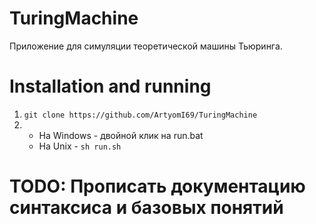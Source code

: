 # TuringMachine

Приложение для симуляции теоретической машины Тьюринга.

# Installation and running
1. `git clone https://github.com/ArtyomI69/TuringMachine`
2. - На Windows - двойной клик на run.bat
   - На Unix - `sh run.sh`

# TODO: Прописать документацию синтаксиса и базовых понятий
